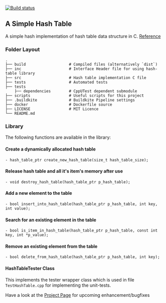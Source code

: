 [![Build status](https://badge.buildkite.com/87a6607a8e36ebd82c8718671192f4bf4a66bb601e6bf9a0ba.svg)](https://buildkite.com/enspawn/ms-hash-table)

## A Simple Hash Table 

A simple hash implementation of hash table data structure in C.
[Reference](http://www.cs.yale.edu/homes/aspnes/pinewiki/C(2f)HashTables.html?highlight=%28CategoryAlgorithmNotes%29)

### Folder Layout

    .
    ├── build                   # Compiled files (alternatively `dist`)
    ├── inc                     # Interface Header file for using hash-table library
    ├── src                     # Hash table implementation C file 
    ├── tests                   # Automated tests 
    ├── tests                   
        ├── dependencies        # CppUTest dependent submodule
    ├── scripts                 # Useful scripts for this project
    ├── .buildkite              # Buildkite Pipeline settings                   
    ├── docker                  # Dockerfile source
    ├── LICENSE                 # MIT Licence
    └── README.md

### Library
The following functions are available in the library:

#### Create a dynamically allocated hash table
```- hash_table_ptr create_new_hash_table(size_t hash_table_size);```

#### Release hash table and all it's item's memory after use
```- void destroy_hash_table(hash_table_ptr p_hash_table);```

#### Add a new element to the table
```- bool insert_into_hash_table(hash_table_ptr p_hash_table, int key, int value);```

#### Search for an existing element in the table
```- bool is_item_in_hash_table(hash_table_ptr p_hash_table, const int key, int *p_value);```

#### Remove an existing element from the table
```- bool delete_from_hash_table(hash_table_ptr p_hash_table, int key);```

#### HashTableTester Class
This implements the tester wrapper class which is used in file ```TestHashTable.cpp``` for implementing the unit-tests.

Have a look at the [Project Page](https://github.com/Mrunmoy/ms-hash-table/projects) for upcoming enhancement/bugfixes
